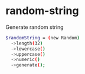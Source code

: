 # random-string
Generate random string

```bash
$randomString = (new Random)
  ->length(32)
  ->lowercase()
  ->uppercase()
  ->numeric()
  ->generate();
```
